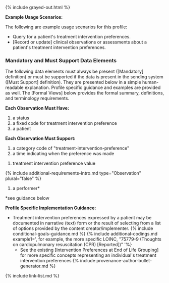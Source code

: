 {% include grayed-out.html %}

**Example Usage Scenarios:**

The following are example usage scenarios for this profile:

-  Query for a patient's treatment intervention preferences.
-  [Record or update] clinical observations or assessments about a patient's treatment intervention preferences.

### Mandatory and Must Support Data Elements


The following data elements must always be present ([Mandatory] definition) or must be supported if the data is present in the sending system ([Must Support] definition). They are presented below in a simple human-readable explanation. Profile specific guidance and examples are provided as well. The [Formal Views] below provides the formal summary, definitions, and terminology requirements.


**Each Observation Must Have:**

1. a status
2. a fixed code for treatment intervention preference
3. a patient

**Each Observation Must Support:**

1. a category code of "treatment-intervention-preference"
2. a time indicating when the preference was made
<!-- 3. who reported the preference -->
1. treatment intervention preference value



{% include additional-requirements-intro.md type="Observation" plural="false" %}

1. a performer*


*see guidance below
  
**Profile Specific Implementation Guidance:**

- Treatment intervention preferences expressed by a patient may be documented in narrative (text) form or the result of selecting from a list of options provided by the content creator/implementer.
{% include conditional-goals-guidance.md %}
{% include additional-codings.md example1=', for example, the more specific LOINC, "75779-9 (Thoughts on cardiopulmonary resuscitation (CPR) [Reported])"  '%}
  - See the existing [Intervention Preferences at End of Life Grouping] for more specific concepts representing an individual's treatment intervention preferences
{% include provenance-author-bullet-generator.md %}

{% include link-list.md %}

</div><!-- grayed-out -->